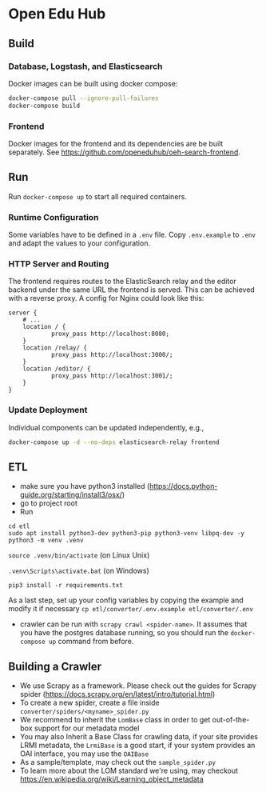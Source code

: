 # Open Edu Hub

## Build

### Database, Logstash, and Elasticsearch

Docker images can be built using docker compose:

```bash
docker-compose pull --ignore-pull-failures
docker-compose build
```

### Frontend

Docker images for the frontend and its dependencies are be built separately. See
https://github.com/openeduhub/oeh-search-frontend.

## Run

Run `docker-compose up` to start all required containers.

### Runtime Configuration

Some variables have to be defined in a `.env` file.
Copy `.env.example` to `.env` and adapt the values to your configuration.

### HTTP Server and Routing

The frontend requires routes to the ElasticSearch relay and the editor backend
under the same URL the frontend is served. This can be achieved with a reverse
proxy. A config for Nginx could look like this:

```nginx
server {
    # ...
    location / {
            proxy_pass http://localhost:8080;
    }
    location /relay/ { 
            proxy_pass http://localhost:3000/; 
    } 
    location /editor/ { 
            proxy_pass http://localhost:3001/;
    }
}
```

### Update Deployment

Individual components can be updated independently, e.g.,

```bash
docker-compose up -d --no-deps elasticsearch-relay frontend
```

## ETL

- make sure you have python3 installed (<https://docs.python-guide.org/starting/install3/osx/>)
- go to project root
- Run
```
cd etl
sudo apt install python3-dev python3-pip python3-venv libpq-dev -y
python3 -m venv .venv
```

`source .venv/bin/activate` (on Linux Unix)

`.venv\Scripts\activate.bat` (on Windows)

`pip3 install -r requirements.txt`

As a last step, set up your config variables by copying the example and modify it if necessary `cp etl/converter/.env.example etl/converter/.env`

- crawler can be run with `scrapy crawl <spider-name>`. It assumes that you have the postgres database running, so you should run the `docker-compose up` command from before.

## Building a Crawler

- We use Scrapy as a framework. Please check out the guides for Scrapy spider (https://docs.scrapy.org/en/latest/intro/tutorial.html)
- To create a new spider, create a file inside `converter/spiders/<myname>_spider.py`
- We recommend to inherit the `LomBase` class in order to get out-of-the-box support for our metadata model
- You may also Inherit a Base Class for crawling data, if your site provides LRMI metadata, the `LrmiBase` is a good start, if your system provides an OAI interface, you may use the `OAIBase`
- As a sample/template, may check out the `sample_spider.py`
- To learn more about the LOM standard we're using, may checkout https://en.wikipedia.org/wiki/Learning_object_metadata
